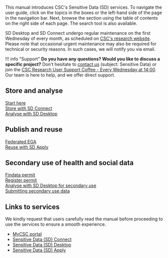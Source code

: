 
This manual introduces CSC's Sensitive Data (SD) services. To navigate the user guide, click on the topics in the boxes or the left-hand side of the page in the navigation bar. Next, browse the section using the table of contents on the right side of each page. The search tool is also available. 

SD Desktop and SD Connect undergo regular maintenance on the first Wednesday of every month, as scheduled on [CSC's research website](https://research.csc.fi/service-breaks). Please note that occasional urgent maintenance may also be required for technical or security reasons. In such cases, we will notify you via email.

!!! info "Support"
    **Do you have any questions? Would you like to discuss a specific project?** Don't hesitate to [contact us](../../support/contact.md) (subject: Sensitive Data) or join the [CSC Research User Support Coffee - Every Wednesday at 14:00](https://ssl.eventilla.com/usersupportcoffee). Our team is here to help, and we offer direct support. 
    
  

<div class="quick-links-container">
  <div class="quick-links-topic">
    <span class="quick-links-title"><h2>Store and analyse</h2></span>
    <div class="quick-links-item">
      <a class="quick-link" target="_self" href="sd-access/">Start here</a>
    </div>
    <div class="quick-links-item">
      <a class="quick-link" target="_self" href="sd_connect/">Store with SD Connect</a>
    </div>
    <div class="quick-links-item">
      <a class="quick-link" target="_self" href="sd_desktop/">Analyse with SD Desktop</a>
    </div>
  </div>
  <div class="quick-links-topic">
    <span class="quick-links-title"><h2>Publish and reuse</h2></span>
    <div class="quick-links-item">
      <a class="quick-link" target="_self" href="federatedega/">Federated EGA</a>
    </div>
    <div class="quick-links-item">
      <a class="quick-link" target="_self" href="sd-apply/">Reuse with SD Apply</a>
    </div>
  </div>
   <div class="quick-links-topic">
    <span class="quick-links-title"><h2>Secondary use of health and social data</h2></span>
    <div class="quick-links-item">
      <a class="quick-link" target="_self" href="findata-permit/">Findata permit</a>
    </div>
    <div class="quick-links-item">
      <a class="quick-link" target="_self" href="single-register-permit/">Register permit</a>
    </div>
    <div class="quick-links-item">
      <a class="quick-link" target="_self" href="sd-desktop-audited/">Analyse with SD Desktop for secondary use</a>
    </div>
    <div class="quick-links-item">
      <a class="quick-link" target="_self" href="single-register-submission/">Submitting secondary use data</a>
    </div>
  </div>
</div>



## Links to services

We kindly request that users carefully read the manual before proceeding to use the services to ensure a smooth experience. 

* [MyCSC portal](https://my.csc.fi/welcome)
* [Sensitive Data (SD) Connect](https://sd-connect.csc.fi/)
* [Sensitive Data (SD) Desktop](https://sd-desktop.csc.fi)
* [Sensitive Data (SD) Apply](https://sd-apply.csc.fi/)

